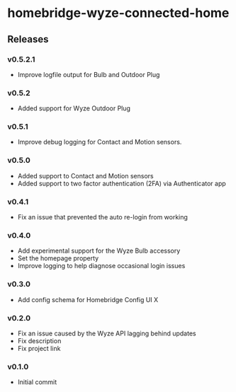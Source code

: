 # homebridge-wyze-connected-home
## Releases

### v0.5.2.1
- Improve logfile output for Bulb and Outdoor Plug

### v0.5.2
- Added support for Wyze Outdoor Plug

### v0.5.1
- Improve debug logging for Contact and Motion sensors.

### v0.5.0
- Added support to Contact and Motion sensors
- Added support to two factor authentication (2FA) via Authenticator app

### v0.4.1
- Fix an issue that prevented the auto re-login from working

### v0.4.0
- Add experimental support for the Wyze Bulb accessory
- Set the homepage property
- Improve logging to help diagnose occasional login issues

### v0.3.0
- Add config schema for Homebridge Config UI X

### v0.2.0
- Fix an issue caused by the Wyze API lagging behind updates
- Fix description
- Fix project link

### v0.1.0
- Initial commit
